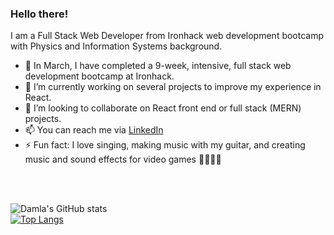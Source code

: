 ### Hello there!

I am a Full Stack Web Developer from Ironhack web development bootcamp with Physics and Information Systems background.

- 🚀 In March, I have completed a 9-week, intensive, full stack web development bootcamp at Ironhack.
- 🌱 I’m currently working on several projects to improve my experience in React.
- 👯 I’m looking to collaborate on React front end or full stack (MERN) projects.
- 📫 You can reach me via [LinkedIn](https://www.linkedin.com/in/damlakockar/)
- ⚡ Fun fact: I love singing, making music with my guitar, and creating music and sound effects for video games 🎸🤘🎤🎵
<br>
<br>

![Damla's GitHub stats](https://github-readme-stats.vercel.app/api?username=dakockar&theme=onedark&show_icons=true&line_height=24&hide_border=true)<br>
[![Top Langs](https://github-readme-stats.vercel.app/api/top-langs/?username=dakockar&theme=onedark&hide=shell&hide_title=true&layout=compact&hide_border=true)](https://github.com/dakockar/github-readme-stats)






<!--
**dakockar/dakockar** is a ✨ _special_ ✨ repository because its `README.md` (this file) appears on your GitHub profile.
-->
